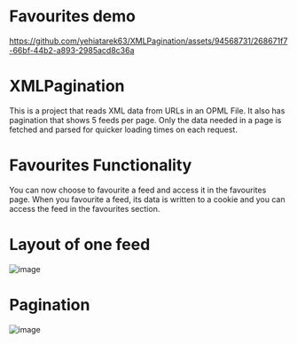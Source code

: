 # Favourites demo





https://github.com/yehiatarek63/XMLPagination/assets/94568731/268671f7-66bf-44b2-a893-2985acd8c36a



# XMLPagination
This is a project that reads XML data from URLs in an OPML File. It also has pagination that shows 5 feeds per page. Only the data needed in a page is fetched and parsed for quicker loading times on each request.
# Favourites Functionality
You can now choose to favourite a feed and access it in the favourites page. When you favourite a feed, its data is written to a cookie and you can access the feed in the favourites section.
# Layout of one feed
![image](https://github.com/yehiatarek63/XMLPagination/assets/94568731/b7fb6505-3b26-4ffa-83e7-374db6611e97)
# Pagination
![image](https://github.com/yehiatarek63/XMLPagination/assets/94568731/ecd5bb5c-f749-47fa-8982-8685e06838d1)

